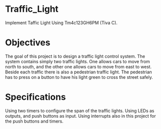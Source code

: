 # Traffic_Light
Implement Taffic Light Using Tm4c123GH6PM (Tiva C).

# Objectives
The goal of this project is to design a traffic light control system. The system contains simply two traffic lights. One allows cars to move from
north to south, and the other one allows cars to move from east to west. Beside each traffic there is also a pedestrian traffic light. The
pedestrian has to press on a button to have his light green to cross the street safely.

# Specifications
Using two timers to configure the span of the traffic lights.
Using LEDs as outputs, and push buttons as input.
Using interrupts also in this project for the push buttons and timers.

